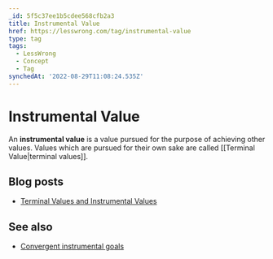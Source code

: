 ```yaml
---
_id: 5f5c37ee1b5cdee568cfb2a3
title: Instrumental Value
href: https://lesswrong.com/tag/instrumental-value
type: tag
tags:
  - LessWrong
  - Concept
  - Tag
synchedAt: '2022-08-29T11:08:24.535Z'
---
```

# Instrumental Value

An **instrumental value** is a value pursued for the purpose of achieving other values. Values which are pursued for their own sake are called [[Terminal Value|terminal values]].

## Blog posts

*   [Terminal Values and Instrumental Values](http://lesswrong.com/lw/l4/terminal_values_and_instrumental_values/)

## See also

*   [Convergent instrumental goals](https://wiki.lesswrong.com/wiki/Convergent_instrumental_goals)